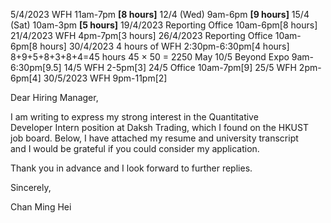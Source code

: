 5/4/2023 WFH 11am-7pm **[8 hours]**
12/4 (Wed) 9am-6pm **[9 hours]**
15/4 (Sat) 10am-3pm **[5 hours]**
19/4/2023 Reporting Office 10am-6pm[8 hours]
21/4/2023 WFH 4pm-7pm[3 hours]
26/4/2023 Reporting Office 10am-6pm[8 hours]
30/4/2023 4 hours of WFH 2:30pm-6:30pm[4 hours]
8+9+5+8+3+8+4=45 hours
45 $\times$ 50 = 2250
May
10/5 Beyond Expo 9am-6:30pm[9.5]
14/5 WFH 2-5pm[3]
24/5 Office 10am-7pm[9]
25/5 WFH 2pm-6pm[4]
30/5/2023 WFH 9pm-11pm[2]


Dear Hiring Manager,  
  
  
I am writing to express my strong interest in the Quantitative  
Developer Intern position at Daksh Trading, which I found on the HKUST  
job board. Below, I have attached my resume and university transcript  
and I would be grateful if you could consider my application.  
  
Thank you in advance and I look forward to further replies.  
  
  
Sincerely,  
  
Chan Ming Hei